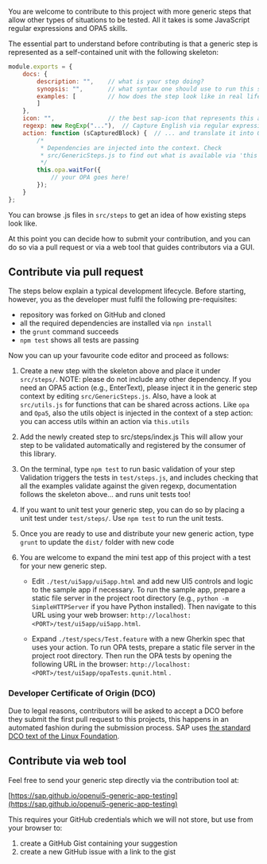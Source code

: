 You are welcome to contribute to this project with more generic steps that
allow other types of situations to be tested. All it takes is some JavaScript
regular expressions and OPA5 skills.

The essential part to understand before contributing is that a generic step is
represented as a self-contained unit with the following skeleton:

```javascript
module.exports = {
    docs: {
        description: "",    // what is your step doing?
        synopsis: "",       // what syntax one should use to run this step?
        examples: [         // how does the step look like in real life?
        ]
    },
    icon: "",               // the best sap-icon that represents this action
    regexp: new RegExp("..."),  // Capture English via regular expressions...
    action: function (sCapturedBlock) {  // ... and translate it into OPA5!
        /*
         * Dependencies are injected into the context. Check
         * src/GenericSteps.js to find out what is available via 'this'.
         */
        this.opa.waitFor({
            // your OPA goes here!
        });
    }
};
```

You can browse .js files in `src/steps` to get an idea of how existing steps
look like.

At this point you can decide how to submit your contribution, and you can do so
via a pull request or via a web tool that guides contributors via a GUI.

## Contribute via pull request

The steps below explain a typical development lifecycle. Before starting,
however, you as the developer must fulfil the following pre-requisites:

- repository was forked on GitHub and cloned
- all the required dependencies are installed via `npn install`
- the `grunt` command succeeds
- `npm test` shows all tests are passing

Now you can up your favourite code editor and proceed as follows:

1. Create a new step with the skeleton above and place it under `src/steps/`.
    NOTE: please do not include any other dependency. If you need an OPA5
    action (e.g., EnterText), please inject it in the generic step context by
    editing `src/GenericSteps.js`. Also, have a look at `src/utils.js` for
    functions that can be shared across actions. Like `opa` and `Opa5`, also
    the utils object is injected in the context of a step action: you can
    access utils within an action via `this.utils`

2. Add the newly created step to src/steps/index.js 
    This will allow your step to be validated automatically and registered by
    the consumer of this library.

3. On the terminal, type `npm test` to run basic validation of your step 
    Validation triggers the tests in `test/steps.js`, and includes
    checking that all the examples validate against the given regexp, documentation
    follows the skeleton above... and runs unit tests too!

4. If you want to unit test your generic step, you can do so by placing a unit
   test under `test/steps/`. Use `npm test` to run the unit tests.

5. Once you are ready to use and distribute your new generic action, type
   `grunt` to update the `dist/` folder with new code

6. You are welcome to expand the mini test app of this project with a test for
   your new generic step.
    * Edit `./test/ui5app/ui5app.html` and add new UI5 controls and logic to
      the sample app if necessary.
      To run the sample app, prepare a static file server in the project root
      directory (e.g., `python -m SimpleHTTPServer` if you have Python
      installed). Then navigate to this URL using your web browser:
      `http://localhost:<PORT>/test/ui5app/ui5app.html`.

    * Expand `./test/specs/Test.feature` with a new Gherkin spec that uses your
      action.
      To run OPA tests, prepare a static file server in the project root
      directory. Then run the OPA tests by opening the following URL in the
      browser: `http://localhost:<PORT>/test/ui5app/opaTests.qunit.html` .

### Developer Certificate of Origin (DCO)

Due to legal reasons, contributors will be asked to accept a DCO before they submit the first pull request to this projects, this happens in an automated fashion during the submission process. SAP uses [the standard DCO text of the Linux Foundation](https://developercertificate.org/).

## Contribute via web tool

Feel free to send your generic step directly via the contribution tool at:

[https://sap.github.io/openui5-generic-app-testing](https://sap.github.io/openui5-generic-app-testing)

This requires your GitHub credentials which we will not store, but use from
your browser to:

1. create a GitHub Gist containing your suggestion
2. create a new GitHub issue with a link to the gist
